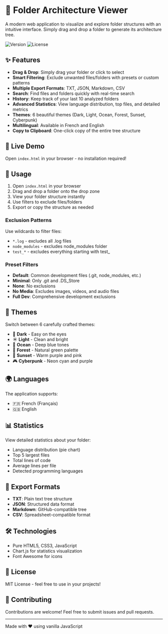 # 📁 Folder Architecture Viewer

A modern web application to visualize and explore folder structures with an intuitive interface. Simply drag and drop a folder to generate its architecture tree.

![Version](https://img.shields.io/badge/version-1.0.0-blue)
![License](https://img.shields.io/badge/license-MIT-green)

## ✨ Features

- **Drag & Drop**: Simply drag your folder or click to select
- **Smart Filtering**: Exclude unwanted files/folders with presets or custom patterns
- **Multiple Export Formats**: TXT, JSON, Markdown, CSV
- **Search**: Find files and folders quickly with real-time search
- **History**: Keep track of your last 10 analyzed folders
- **Advanced Statistics**: View language distribution, top files, and detailed metrics
- **Themes**: 6 beautiful themes (Dark, Light, Ocean, Forest, Sunset, Cyberpunk)
- **Multilingual**: Available in French and English
- **Copy to Clipboard**: One-click copy of the entire tree structure

## 🚀 Live Demo

Open `index.html` in your browser - no installation required!

## 🎯 Usage

1. Open `index.html` in your browser
2. Drag and drop a folder onto the drop zone
3. View your folder structure instantly
4. Use filters to exclude files/folders
5. Export or copy the structure as needed

### Exclusion Patterns

Use wildcards to filter files:
- `*.log` - excludes all .log files  
- `node_modules` - excludes node_modules folder
- `test_*` - excludes everything starting with test_

### Preset Filters

- **Default**: Common development files (.git, node_modules, etc.)
- **Minimal**: Only .git and .DS_Store
- **None**: No exclusions
- **No Media**: Excludes images, videos, and audio files
- **Full Dev**: Comprehensive development exclusions

## 🎨 Themes

Switch between 6 carefully crafted themes:
- 🌙 **Dark** - Easy on the eyes
- ☀️ **Light** - Clean and bright
- 🌊 **Ocean** - Deep blue tones
- 🌲 **Forest** - Natural green palette
- 🌅 **Sunset** - Warm purple and pink
- 🎮 **Cyberpunk** - Neon cyan and purple

## 🌍 Languages

The application supports:
- 🇫🇷 French (Français)
- 🇬🇧 English

## 📊 Statistics

View detailed statistics about your folder:
- Language distribution (pie chart)
- Top 5 largest files
- Total lines of code
- Average lines per file
- Detected programming languages

## 💾 Export Formats

- **TXT**: Plain text tree structure
- **JSON**: Structured data format
- **Markdown**: GitHub-compatible tree
- **CSV**: Spreadsheet-compatible format

## 🛠️ Technologies

- Pure HTML5, CSS3, JavaScript
- Chart.js for statistics visualization
- Font Awesome for icons

## 📝 License

MIT License - feel free to use in your projects!

## 🤝 Contributing

Contributions are welcome! Feel free to submit issues and pull requests.

---

Made with ❤️ using vanilla JavaScript